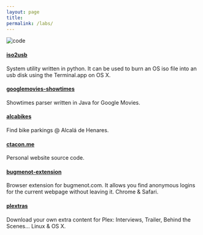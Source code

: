 ```yaml
---
layout: page
title:
permalink: /labs/
---
```


![code](/onclick/post_images/labs/code.png)

#### [iso2usb](https://github.com/carlosjtacon/iso2usb)
System utility written in python. It can be used to burn an OS iso file into an usb disk using the Terminal.app on OS X.

#### [googlemovies-showtimes](https://github.com/carlosjtacon/googlemovies-showtimes)
Showtimes parser written in Java for Google Movies.

#### [alcabikes](https://github.com/carlosjtacon/alcabikes)
Find bike parkings @ Alcalá de Henares.

#### [ctacon.me](https://github.com/carlosjtacon/carlosjtacon.github.io)
Personal website source code.

#### [bugmenot-extension](https://github.com/carlosjtacon/bugmenot-extension)
Browser extension for bugmenot.com. It allows you find anonymous logins for the current webpage without leaving it. Chrome & Safari.

#### [plextras](https://github.com/carlosjtacon/plextras)
Download your own extra content for Plex: Interviews, Trailer, Behind the Scenes... Linux & OS X.